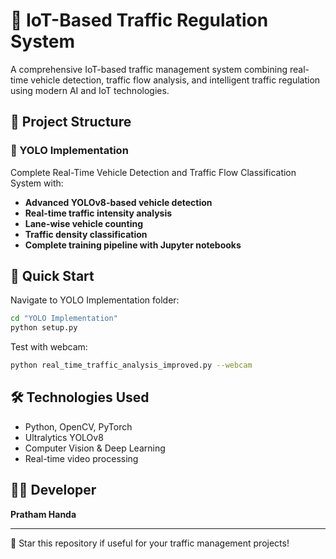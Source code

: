 # 🚦 IoT-Based Traffic Regulation System

A comprehensive IoT-based traffic management system combining real-time vehicle detection, traffic flow analysis, and intelligent traffic regulation using modern AI and IoT technologies.

## 📁 Project Structure

### 🚗 YOLO Implementation
Complete Real-Time Vehicle Detection and Traffic Flow Classification System with:

- **Advanced YOLOv8-based vehicle detection**
- **Real-time traffic intensity analysis** 
- **Lane-wise vehicle counting**
- **Traffic density classification**
- **Complete training pipeline with Jupyter notebooks**

## 🚀 Quick Start

Navigate to YOLO Implementation folder:
```bash
cd "YOLO Implementation"
python setup.py
```

Test with webcam:
```bash
python real_time_traffic_analysis_improved.py --webcam
```

## 🛠️ Technologies Used
- Python, OpenCV, PyTorch
- Ultralytics YOLOv8  
- Computer Vision & Deep Learning
- Real-time video processing

## 👨‍💻 Developer
**Pratham Handa**

---
🌟 Star this repository if useful for your traffic management projects!
